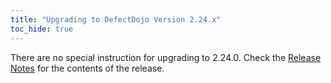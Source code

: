 ```yaml
---
title: "Upgrading to DefectDojo Version 2.24.x"
toc_hide: true
---
```

There are no special instruction for upgrading to 2.24.0. Check the [Release Notes](https://github.com/DefectDojo/django-DefectDojo/releases/tag/2.24.0) for the contents of the release.

